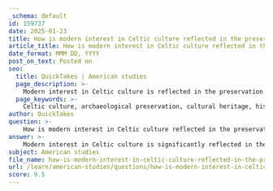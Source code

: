 ```yaml
---
_schema: default
id: 159737
date: 2025-01-23
title: How is modern interest in Celtic culture reflected in the preservation of archaeological sites and finds?
article_title: How is modern interest in Celtic culture reflected in the preservation of archaeological sites and finds?
date_format: MMM DD, YYYY
post_on_text: Posted on
seo:
  title: QuickTakes | American studies
  page_description: >-
    Modern interest in Celtic culture is reflected in the preservation of archaeological sites through heritage protection, increased funding, significant discoveries, interdisciplinary approaches, cultural revival, and global connections.
  page_keywords: >-
    Celtic culture, archaeological preservation, cultural heritage, historical sites, funding for archaeology, significant discoveries, interdisciplinary approaches, cultural revival, Celtic languages, global connections
author: QuickTakes
question: >-
    How is modern interest in Celtic culture reflected in the preservation of archaeological sites and finds?
answer: >-
    Modern interest in Celtic culture is significantly reflected in the preservation of archaeological sites and finds through various initiatives and advancements in archaeological practices. Here are some key aspects of this phenomenon:\n\n1. **Cultural Heritage Protection**: Many ancient Celtic sites are now recognized as cultural heritage sites, leading to increased efforts focused on their restoration and preservation. This not only protects the sites but also allows modern practitioners and visitors to connect with the past, honoring the sacred landscapes that hold historical significance.\n\n2. **Increased Interest and Funding**: In recent decades, there has been a dramatic increase in interest in preserving archaeological sites, often driven by a growing awareness of cultural identity and heritage. This has resulted in more funding and resources being allocated to archaeological projects, enabling the use of modern techniques and technologies to uncover and study Celtic artifacts and sites.\n\n3. **Significant Discoveries**: Recent archaeological discoveries, such as the well-preserved Celtic burial chamber in Riedlingen, Germany, highlight the importance of these sites. Such finds not only capture global attention but also provide valuable insights into Celtic society, including social structures, burial customs, and craftsmanship. The extraordinary state of preservation of these artifacts allows for a deeper understanding of the Celtic way of life.\n\n4. **Interdisciplinary Approaches**: Modern archaeology employs various disciplines, including technology and science, to enhance the study of Celtic sites. For example, advanced imaging techniques and scientific analysis help archaeologists gain insights into the materials and methods used by the Celts, further enriching our understanding of their culture.\n\n5. **Cultural Revival and Education**: The revival of Celtic languages and cultural practices has also played a role in the preservation of archaeological sites. Organizations dedicated to promoting Celtic languages and heritage often collaborate with archaeologists to educate the public about the significance of these sites, fostering a sense of pride and responsibility towards their preservation.\n\n6. **Global Connections**: Archaeological findings have revealed that the Celts were part of a larger network of ancient civilizations, emphasizing their connections through trade and cultural exchange. This broader perspective encourages a more comprehensive approach to preserving Celtic heritage, recognizing its place within the wider historical context.\n\nIn summary, modern interest in Celtic culture is driving significant efforts in the preservation of archaeological sites and finds, supported by increased funding, interdisciplinary approaches, and a commitment to cultural education and revival. These efforts not only protect the physical remnants of Celtic civilization but also enhance our understanding of their rich history and cultural identity.
subject: American studies
file_name: how-is-modern-interest-in-celtic-culture-reflected-in-the-preservation-of-archaeological-sites-and-finds.md
url: /learn/american-studies/questions/how-is-modern-interest-in-celtic-culture-reflected-in-the-preservation-of-archaeological-sites-and-finds
score: 9.5
---
```


&nbsp;